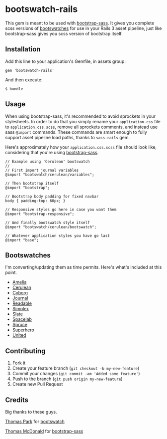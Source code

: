 # bootswatch-rails

This gem is meant to be used with [bootstrap-sass](https://github.com/thomas-mcdonald/bootstrap-sass). It gives you complete scss versions of [bootswatches](http://bootswatch.com) for use in your Rails 3 asset pipeline, just like bootstrap-sass gives you scss version of bootstrap itself.

## Installation

Add this line to your application's Gemfile, in assets group:

    gem 'bootswatch-rails'

And then execute:

    $ bundle

## Usage

When using bootstrap-sass, it's recommended to avoid sprockets in your stylesheets. In order to do that you simply rename your `application.css` file to `application.css.scss`, remove all sprockets comments, and instead use sass `@import` commands. These commands are smart enough to fully support asset pipeline load paths, thanks to `sass-rails` gem.

Here's approximately how your `application.css.scss` file should look like, considering that you're using [bootstrap-sass](https://github.com/thomas-mcdonald/bootstrap-sass).

    // Example using 'Cerulean' bootswatch
    //
    // First import journal variables
    @import "bootswatch/cerulean/variables";

    // Then bootstrap itself
    @import "bootstrap";

    // Bootstrap body padding for fixed navbar
    body { padding-top: 60px; }

    // Responsive styles go here in case you want them
    @import "bootstrap-responsive";

    // And finally bootswatch style itself
    @import "bootswatch/cerulean/bootswatch";

    // Whatever application styles you have go last
    @import "base";

## Bootswatches

I'm converting/updating them as time permits. Here's what's included at this point.

* [Amelia](http://bootswatch.com/amelia/)
* [Cerulean](http://bootswatch.com/cerulean/)
* [Cyborg](http://bootswatch.com/cyborg/)
* [Journal](http://bootswatch.com/journal/)
* [Readable](http://bootswatch.com/readable/)
* [Simplex](http://bootswatch.com/simplex/)
* [Slate](http://bootswatch.com/slate/)
* [Spacelab](http://bootswatch.com/spacelab/)
* [Spruce](http://bootswatch.com/spruce/)
* [Superhero](http://bootswatch.com/superhero/)
* [United](http://bootswatch.com/united/)

## Contributing

1. Fork it
2. Create your feature branch (`git checkout -b my-new-feature`)
3. Commit your changes (`git commit -am 'Added some feature'`)
4. Push to the branch (`git push origin my-new-feature`)
5. Create new Pull Request

## Credits

Big thanks to these guys.

[Thomas Park](http://github.com/thomaspark) for [bootswatch](http://bootswatch.com/)

[Thomas McDonald](http://github.com/thomas-mcdonald) for [bootstrap-sass](https://github.com/thomas-mcdonald/bootstrap-sass)
